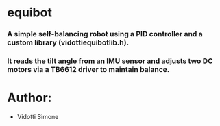 # equibot
### A simple self-balancing robot using a PID controller and a custom library (vidottiequibotlib.h). 
### It reads the tilt angle from an IMU sensor and adjusts two DC motors via a TB6612 driver to maintain balance.
# Author:
* Vidotti Simone
